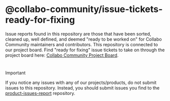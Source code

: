 # @collabo-community/issue-tickets-ready-for-fixing
Issue reports found in this repository are those that have been sorted, cleaned up, well defined, and deemed "ready to be worked on" for Collabo Community maintainers and contributors. This repository is connected to our project board. Find "ready for fixing" issue tickets to take on through the project board here: [Collabo Community Project Board](https://github.com/orgs/collabo-community/projects/1?pane=info).

#

> [!IMPORTANT]  
> If you notice any issues with any of our projects/products, do not submit issues to this repository. Instead, you should submit issues you find to the [product-issues-report](https://github.com/collabo-community/product-issue-reports) repository.


